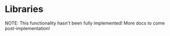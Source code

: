# Libraries #

NOTE: This functionality hasn't been fully implemented! More docs to come post-implementation!

[//]: # (Libraries are used to define instrumentation behavior when it goes beyond the scope of the core DSL grammar.)

[//]: # ()
[//]: # (## How does `whamm!` use libraries? ##)

[//]: # (TODO)

[//]: # ()
[//]: # (## Provided libraries ##)

[//]: # (TODO)

[//]: # ()
[//]: # (## Building and using custom libraries ##)

[//]: # (TODO)
